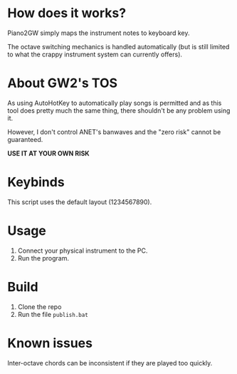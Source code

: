 # How does it works?
Piano2GW simply maps the instrument notes to keyboard key.

The octave switching mechanics is handled automatically (but is still limited to what the crappy instrument system can currently offers).

# About GW2's TOS
As using AutoHotKey to automatically play songs is permitted and as this tool does pretty much the same thing, there shouldn't be any problem using it.

However, I don't control ANET's banwaves and the "zero risk" cannot be guaranteed.

**USE IT AT YOUR OWN RISK**

# Keybinds
This script uses the default layout (1234567890).

# Usage
1. Connect your physical instrument to the PC.
2. Run the program.

# Build
1. Clone the repo
2. Run the file `publish.bat`

# Known issues
Inter-octave chords can be inconsistent if they are played too quickly.
